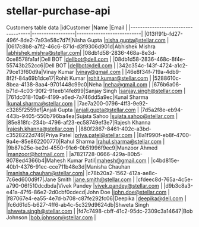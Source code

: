 # stellar-purchase-api

Customers table data
|idCustomer                          |Name              |Email                      |
|------------------------------------|------------------|---------------------------|
|013ff91b-fd27-496f-8de2-7a93e58c7d7f|Nisha Gupta       |nisha.gupta@stellar.com    |
|0617c8b8-a7f2-46c6-871d-d3f9306d901d|Abhishek Mishra   |abhishek.mishra@stellar.com|
|08db1d58-2836-468a-8e3d-0ce8578fa1af|Dell BOT          |dellbot@dell.com           |
|08db1d58-2836-468c-8f4e-55743b252cc6|Dell BOT          |dellbot@dell.com           |
|342c354c-143f-4724-a1c2-79ce13f60d9a|Vinay Kumar       |vinay@gmail.com            |
|46e8f34f-719a-4db9-8f2f-84a69b1dce17|Rohit Kumar       |rohit.kumar@stellar.com    |
|5288610c-8bea-4138-8aa4-9701448c99c0|Neha              |neha@gmail.com             |
|676b6a06-b71d-4c03-90f2-91eeb14fe899|Sanjay Singh      |sanjay.singh@stellar.com   |
|761dc018-10a6-4199-a6ed-7a746dd5a9ec|Kunal Sharma      |kunal.sharma@stellar.com   |
|7ae7a200-0796-4ff3-9e92-c3285f2559ef|Anjali Gupta      |anjali.gupta@stellar.com   |
|7d5a2f8e-eb94-443b-9405-550b796ba4ea|Sujata Sahoo      |sujata.sahoo@stellar.com   |
|85e818fc-234b-4796-af23-ec58749ef3e7|Rajesh Khanna     |rajesh.khanna@stellar.com  |
|880f2867-8461-402c-a3bd-c3528222d749|Priya Patel       |priya.patel@stellar.com    |
|8a1f990f-eb8f-4700-9a4e-85e862200770|Rahul Sharma      |rahul.sharma@stellar.com   |
|9b87b25e-be2d-4550-91e6-0b51996f9ec9|Manzoor Ahmed     |manzoor@hotmail.com        |
|a7821728-0666-429a-80b5-9078ed4366b4|Mahesh Kumar Patil|mahesh@gmail.com           |
|c4bd815e-40b1-4376-91ec-cce711b48e3d|Manisha Chauhan   |manisha.chauhan@stellar.com|
|c78b20a2-1562-412a-ae8c-7c6ed600d9f7|Jane Smith        |jane.smith@stellar.com     |
|cfdeec8d-765a-4c5e-a790-06f510dcdbda|Vivek Pandey      |vivek.pandey@stellar.com   |
|d9b3c8a3-e41a-47f6-86e2-2d0cbf0cdecd|John Doe          |john.doe@stellar.com       |
|f87067e4-ea55-4e7d-b708-c87fe292fc06|Deepika           |deepika@dell.com           |
|fc6d61d5-b627-4ff6-ab4c-5c329d9624db|Shweta Singh      |shweta.singh@stellar.com   |
|fd7c7498-cbff-41c2-95dc-2309c3a14647|Bob Johnson       |bob.johnson@stellar.com    |

